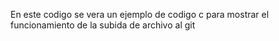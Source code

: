 En este codigo se vera un ejemplo de codigo c para mostrar el funcionamiento de la subida de archivo al git
